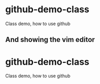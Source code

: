 # github-demo-class
Class demo, how to use github

## And showing the vim editor
# github-demo-class
Class demo, how to use github
